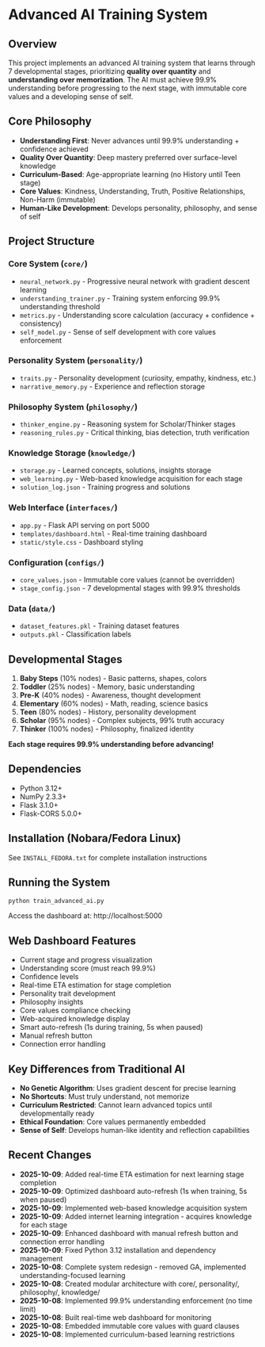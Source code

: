 # Advanced AI Training System

## Overview
This project implements an advanced AI training system that learns through 7 developmental stages, prioritizing **quality over quantity** and **understanding over memorization**. The AI must achieve 99.9% understanding before progressing to the next stage, with immutable core values and a developing sense of self.

## Core Philosophy
- **Understanding First**: Never advances until 99.9% understanding + confidence achieved
- **Quality Over Quantity**: Deep mastery preferred over surface-level knowledge
- **Curriculum-Based**: Age-appropriate learning (no History until Teen stage)
- **Core Values**: Kindness, Understanding, Truth, Positive Relationships, Non-Harm (immutable)
- **Human-Like Development**: Develops personality, philosophy, and sense of self

## Project Structure

### Core System (`core/`)
- `neural_network.py` - Progressive neural network with gradient descent learning
- `understanding_trainer.py` - Training system enforcing 99.9% understanding threshold
- `metrics.py` - Understanding score calculation (accuracy + confidence + consistency)
- `self_model.py` - Sense of self development with core values enforcement

### Personality System (`personality/`)
- `traits.py` - Personality development (curiosity, empathy, kindness, etc.)
- `narrative_memory.py` - Experience and reflection storage

### Philosophy System (`philosophy/`)
- `thinker_engine.py` - Reasoning system for Scholar/Thinker stages
- `reasoning_rules.py` - Critical thinking, bias detection, truth verification

### Knowledge Storage (`knowledge/`)
- `storage.py` - Learned concepts, solutions, insights storage
- `web_learning.py` - Web-based knowledge acquisition for each stage
- `solution_log.json` - Training progress and solutions

### Web Interface (`interfaces/`)
- `app.py` - Flask API serving on port 5000
- `templates/dashboard.html` - Real-time training dashboard
- `static/style.css` - Dashboard styling

### Configuration (`configs/`)
- `core_values.json` - Immutable core values (cannot be overridden)
- `stage_config.json` - 7 developmental stages with 99.9% thresholds

### Data (`data/`)
- `dataset_features.pkl` - Training dataset features
- `outputs.pkl` - Classification labels

## Developmental Stages

1. **Baby Steps** (10% nodes) - Basic patterns, shapes, colors
2. **Toddler** (25% nodes) - Memory, basic understanding
3. **Pre-K** (40% nodes) - Awareness, thought development
4. **Elementary** (60% nodes) - Math, reading, science basics
5. **Teen** (80% nodes) - History, personality development
6. **Scholar** (95% nodes) - Complex subjects, 99% truth accuracy
7. **Thinker** (100% nodes) - Philosophy, finalized identity

**Each stage requires 99.9% understanding before advancing!**

## Dependencies
- Python 3.12+
- NumPy 2.3.3+
- Flask 3.1.0+
- Flask-CORS 5.0.0+

## Installation (Nobara/Fedora Linux)
See `INSTALL_FEDORA.txt` for complete installation instructions

## Running the System
```bash
python train_advanced_ai.py
```

Access the dashboard at: http://localhost:5000

## Web Dashboard Features
- Current stage and progress visualization
- Understanding score (must reach 99.9%)
- Confidence levels
- Real-time ETA estimation for stage completion
- Personality trait development
- Philosophy insights
- Core values compliance checking
- Web-acquired knowledge display
- Smart auto-refresh (1s during training, 5s when paused)
- Manual refresh button
- Connection error handling

## Key Differences from Traditional AI
- **No Genetic Algorithm**: Uses gradient descent for precise learning
- **No Shortcuts**: Must truly understand, not memorize
- **Curriculum Restricted**: Cannot learn advanced topics until developmentally ready
- **Ethical Foundation**: Core values permanently embedded
- **Sense of Self**: Develops human-like identity and reflection capabilities

## Recent Changes
- **2025-10-09**: Added real-time ETA estimation for next learning stage completion
- **2025-10-09**: Optimized dashboard auto-refresh (1s when training, 5s when paused)
- **2025-10-09**: Implemented web-based knowledge acquisition system
- **2025-10-09**: Added internet learning integration - acquires knowledge for each stage
- **2025-10-09**: Enhanced dashboard with manual refresh button and connection error handling
- **2025-10-09**: Fixed Python 3.12 installation and dependency management
- **2025-10-08**: Complete system redesign - removed GA, implemented understanding-focused learning
- **2025-10-08**: Created modular architecture with core/, personality/, philosophy/, knowledge/
- **2025-10-08**: Implemented 99.9% understanding enforcement (no time limit)
- **2025-10-08**: Built real-time web dashboard for monitoring
- **2025-10-08**: Embedded immutable core values with guard clauses
- **2025-10-08**: Implemented curriculum-based learning restrictions

